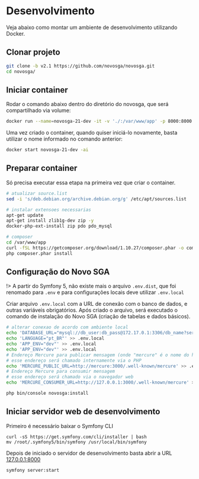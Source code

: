 # Desenvolvimento

Veja abaixo como montar um ambiente de desenvolvimento utilizando Docker.

## Clonar projeto

```sh
git clone -b v2.1 https://github.com/novosga/novosga.git
cd novosga/
```

## Iniciar container

Rodar o comando abaixo dentro do diretório do novosga, que será compartilhado via volume:

```sh
docker run --name=novosga-21-dev -it -v './:/var/www/app' -p 8000:8000 php:7.2.34-cli /bin/bash
```

Uma vez criado o container, quando quiser iniciá-lo novamente, basta utilizar o nome informado no comando anterior:

```sh
docker start novosga-21-dev -ai
```

## Preparar container

Só precisa executar essa etapa na primeira vez que criar o container.

```sh
# atualizar source.list
sed -i 's/deb.debian.org/archive.debian.org/g' /etc/apt/sources.list

# instalar extensoes necessarias
apt-get update
apt-get install zlib1g-dev zip -y
docker-php-ext-install zip pdo pdo_mysql

# composer
cd /var/www/app
curl -fSL https://getcomposer.org/download/1.10.27/composer.phar -o composer.phar
php composer.phar install
```

## Configuração do Novo SGA

!> A partir do Symfony 5, não existe mais o arquivo `.env.dist`, que foi renomado para `.env` e para configurações locais deve utilizar `.env.local`

Criar arquivo `.env.local` com a URL de conexão com o banco de dados, e outras variáveis obrigatórios. Após criado o arquivo, será executado o comando de instalação do Novo SGA (criação de tabelas e dados básicos).

```sh
# alterar conexao de acordo com ambiente local
echo 'DATABASE_URL="mysql://db_user:db_pass@172.17.0.1:3306/db_name?serverVersion=5.7&charset=utf8"' > .env.local
echo 'LANGUAGE="pt_BR"' >> .env.local
echo 'APP_ENV="dev"' >> .env.local
echo 'APP_ENV="dev"' >> .env.local
# Endereço Mercure para publicar mensagem (onde "mercure" é o nome do host)
# esse endereço será chamado internamente via o PHP
echo 'MERCURE_PUBLIC_URL=http://mercure:3000/.well-known/mercure' >> .env.local
# Endereço Mercure para consumir mensagem
# esse endereço será chamado via o navegador web
echo 'MERCURE_CONSUMER_URL=http://127.0.0.1:3000/.well-known/mercure' >> .env.local

php bin/console novosga:install
```


## Iniciar servidor web de desenvolvimento

Primeiro é necessário baixar o Symfony CLI

```
curl -sS https://get.symfony.com/cli/installer | bash
mv /root/.symfony5/bin/symfony /usr/local/bin/symfony
```

Depois de iniciado o servidor de desenvolvimento basta abrir a URL [127.0.0.1:8000](http://127.0.0.1:8000/)

```sh
symfony server:start
```

